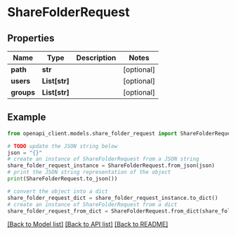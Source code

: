 # ShareFolderRequest


## Properties

Name | Type | Description | Notes
------------ | ------------- | ------------- | -------------
**path** | **str** |  | [optional] 
**users** | **List[str]** |  | [optional] 
**groups** | **List[str]** |  | [optional] 

## Example

```python
from openapi_client.models.share_folder_request import ShareFolderRequest

# TODO update the JSON string below
json = "{}"
# create an instance of ShareFolderRequest from a JSON string
share_folder_request_instance = ShareFolderRequest.from_json(json)
# print the JSON string representation of the object
print(ShareFolderRequest.to_json())

# convert the object into a dict
share_folder_request_dict = share_folder_request_instance.to_dict()
# create an instance of ShareFolderRequest from a dict
share_folder_request_from_dict = ShareFolderRequest.from_dict(share_folder_request_dict)
```
[[Back to Model list]](../README.md#documentation-for-models) [[Back to API list]](../README.md#documentation-for-api-endpoints) [[Back to README]](../README.md)



